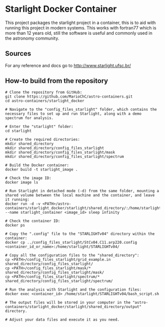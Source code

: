 # Starlight Docker Container

This project packages the starlight project in a container,
this is to aid with running this project in modern
systems. This works with fortran77 which is more than 12 years
old, still the software is useful and commonly used in the astronomy
community.

## Sources

For any reference and docs go to http://www.starlight.ufsc.br/

## How-to build from the repository
```
# Clone the repository from GitHub:
git clone https://github.com/MarioChC/astro-containers.git
cd astro-containers/starlight_docker

# Navigate to the "config_files_starlight" folder, which contains the necessary files to set up and run Starlight, along with a demo spectrum for analysis.

# Enter the "starlight" folder:
cd starlight

# Create the required directories:
mkdir shared_directory
mkdir shared_directory/config_files_starlight
mkdir shared_directory/config_files_starlight/mask
mkdir shared_directory/config_files_starlight/spectrum

# Build the Docker container:
docker build -t starlight_image .

# Check the image ID:
docker image ls

# Run Starlight in detached mode (-d) from the same folder, mounting a shared volume between the local machine and the container, and leave it running:
docker run -d -v <PATH>/astro-containers/starlight_docker/starlight/shared_directory/:/home/starlight/shared_directory/ --name starlight_container <image_id> sleep infinity

# Check the container ID:
docker ps

# Copy the ".config" file to the "STARLIGHTv04" directory within the container:
docker cp ../config_files_starlight/StCv04.C11.arp220.config <container_id_or_name>:/home/starlight/STARLIGHTv04/

# Copy all the configuration files to the "shared_directory":
cp <PATH>/config_files_starlight/grid_example.in shared_directory/config_files_starlight/
cp <PATH>/config_files_starlight/mask/* shared_directory/config_files_starlight/mask/
cp <PATH>/config_files_starlight/spectrum/* shared_directory/config_files_starlight/spectrum/

# Run the analysis with Starlight and the configuration files:
docker exec <container_id> /home/starlight/STARLIGHTv04/bash_script.sh

# The output files will be stored in your computer in the "astro-containers/starlight_docker/starlight/shared_directory/output" directory.

# Adjust your data files and execute it as you need.
```
